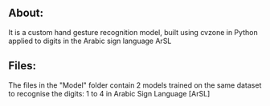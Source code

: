 ## About:
It is a custom hand gesture recognition model, built using cvzone in Python applied to digits in the Arabic sign language ArSL
## Files:
The files in the "Model" folder contain 2 models trained on the same dataset to recognise the digits: 1 to 4 in Arabic Sign Language [ArSL]

